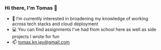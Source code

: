 ### Hi there, I'm Tomas 👋

- 🌱 I’m currently interested in broadening my knowledge of working across tech stacks and cloud deployment
- 💻 You can find assignments I've had from school here as well as side projects I wrote for fun
- 📫 tomas.kn.jay@gmail.com
